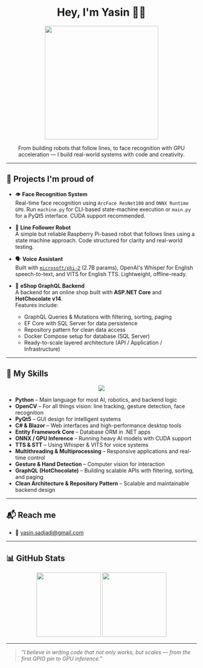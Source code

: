 <h1 align="center">Hey, I'm Yasin 👨‍💻</h1>
<p align="center">
  <img src="https://media.giphy.com/media/v1.Y2lkPTc5MGI3NjExc2dtYXA2aHN3ZndkbjFoN3huYjltNzMxYzh2cW9ndWd1c2xwcnZqZSZlcD12MV9naWZzX3NlYXJjaCZjdD1n/SWoSkN6DxTszqIKEqv/giphy.gif" width="300"/>
</p>

<p align="center">  
  From building robots that follow lines, to face recognition with GPU acceleration — I build real-world systems with code and creativity.
</p>

---

## 🚀 Projects I'm proud of

- 👁️ **Face Recognition System**  
  Real-time face recognition using `ArcFace ResNet100` and `ONNX Runtime GPU`. Run `machine.py` for CLI-based state-machine execution or `main.py` for a PyQt5 interface. CUDA support recommended.

- 🤖 **Line Follower Robot**  
  A simple but reliable Raspberry Pi-based robot that follows lines using a state machine approach. Code structured for clarity and real-world testing.

- 🗣️ **Voice Assistant**  
  Built with [`microsoft/phi-2`](https://huggingface.co/microsoft/phi-2) (2.7B params), OpenAI's Whisper for English speech-to-text, and VITS for English TTS. Lightweight, offline-ready.

- 🛒 **eShop GraphQL Backend**  
  A backend for an online shop built with **ASP.NET Core** and **HotChocolate v14**.  
  Features include:  
  - GraphQL Queries & Mutations with filtering, sorting, paging  
  - EF Core with SQL Server for data persistence  
  - Repository pattern for clean data access  
  - Docker Compose setup for database (SQL Server)  
  - Ready-to-scale layered architecture (API / Application / Infrastructure)  

---

## 🧠 My Skills

<p align="center">
  <img src="https://skillicons.dev/icons?i=python,opencv,raspberrypi,cpp,cs,dotnet,graphql,html,css,js" />
</p>

- **Python** – Main language for most AI, robotics, and backend logic  
- **OpenCV** – For all things vision: line tracking, gesture detection, face recognition  
- **PyQt5** – GUI design for intelligent systems  
- **C# & Blazor** – Web interfaces and high-performance desktop tools  
- **Entity Framework Core** – Database ORM in .NET apps  
- **ONNX / GPU Inference** – Running heavy AI models with CUDA support  
- **TTS & STT** – Using Whisper & VITS for voice systems  
- **Multithreading & Multiprocessing** – Responsive applications and real-time control  
- **Gesture & Hand Detection** – Computer vision for interaction
- **GraphQL (HotChocolate)** – Building scalable APIs with filtering, sorting, and paging
- **Clean Architecture & Repository Pattern** – Scalable and maintainable backend design

---

## 📬 Reach me

- 📧 yasin.sadjadi@gmail.com

---

## 📊 GitHub Stats

<p align="center">
  <img src="https://github-readme-stats.vercel.app/api?username=yasinsadjadi&show_icons=true&theme=radical" height="170"/>
  <img src="https://github-readme-stats.vercel.app/api/top-langs/?username=yasinsadjadi&layout=compact&theme=radical" height="170"/>
</p>

---

> _“I believe in writing code that not only works, but scales — from the first GPIO pin to GPU inference.”_

